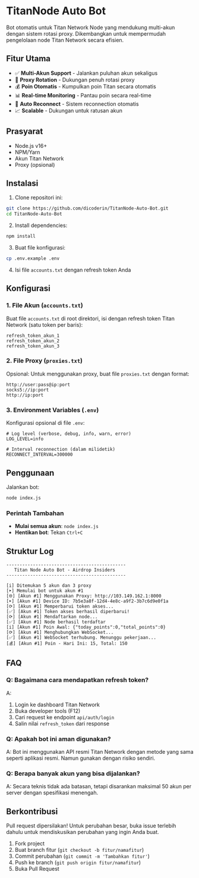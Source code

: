 # TitanNode Auto Bot


Bot otomatis untuk Titan Network Node yang mendukung multi-akun dengan sistem rotasi proxy. Dikembangkan untuk mempermudah pengelolaan node Titan Network secara efisien.

## Fitur Utama

- ✅ **Multi-Akun Support** - Jalankan puluhan akun sekaligus
- 🔁 **Proxy Rotation** - Dukungan penuh rotasi proxy
- 💰 **Poin Otomatis** - Kumpulkan poin Titan secara otomatis
- 📊 **Real-time Monitoring** - Pantau poin secara real-time
- 🔐 **Auto Reconnect** - Sistem reconnection otomatis
- 📈 **Scalable** - Dukungan untuk ratusan akun

## Prasyarat

- Node.js v16+
- NPM/Yarn
- Akun Titan Network
- Proxy (opsional)

## Instalasi

1. Clone repositori ini:
```bash
git clone https://github.com/dicoderin/TitanNode-Auto-Bot.git
cd TitanNode-Auto-Bot
```

2. Install dependencies:
```bash
npm install
```

3. Buat file konfigurasi:
```bash
cp .env.example .env
```

4. Isi file `accounts.txt` dengan refresh token Anda

## Konfigurasi

### 1. File Akun (`accounts.txt`)
Buat file `accounts.txt` di root direktori, isi dengan refresh token Titan Network (satu token per baris):
```
refresh_token_akun_1
refresh_token_akun_2
refresh_token_akun_3
```

### 2. File Proxy (`proxies.txt`)
Opsional: Untuk menggunakan proxy, buat file `proxies.txt` dengan format:
```
http://user:pass@ip:port
socks5://ip:port
http://ip:port
```

### 3. Environment Variables (`.env`)
Konfigurasi opsional di file `.env`:
```env
# Log level (verbose, debug, info, warn, error)
LOG_LEVEL=info

# Interval reconnection (dalam milidetik)
RECONNECT_INTERVAL=300000
```

## Penggunaan

Jalankan bot:
```bash
node index.js
```

### Perintah Tambahan
- **Mulai semua akun**: `node index.js`
- **Hentikan bot**: Tekan `Ctrl+C`

## Struktur Log
```
---------------------------------------------
   Titan Node Auto Bot - Airdrop Insiders   
---------------------------------------------

[i] Ditemukan 5 akun dan 3 proxy
[➤] Memulai bot untuk akun #1
[🌐] [Akun #1] Menggunakan Proxy: http://103.149.162.1:8000
[➤] [Akun #1] Device ID: 7b5e3a8f-12d4-4e8c-a9f2-3b7c6d9e0f1a
[⟳] [Akun #1] Memperbarui token akses...
[✅] [Akun #1] Token akses berhasil diperbarui!
[⟳] [Akun #1] Mendaftarkan node...
[✅] [Akun #1] Node berhasil terdaftar
[i] [Akun #1] Poin Awal: {"today_points":0,"total_points":0}
[⟳] [Akun #1] Menghubungkan WebSocket...
[✅] [Akun #1] WebSocket terhubung. Menunggu pekerjaan...
[💰] [Akun #1] Poin - Hari Ini: 15, Total: 150
```

## FAQ

### Q: Bagaimana cara mendapatkan refresh token?
A: 
1. Login ke dashboard Titan Network
2. Buka developer tools (F12)
3. Cari request ke endpoint `api/auth/login`
4. Salin nilai `refresh_token` dari response

### Q: Apakah bot ini aman digunakan?
A: Bot ini menggunakan API resmi Titan Network dengan metode yang sama seperti aplikasi resmi. Namun gunakan dengan risiko sendiri.

### Q: Berapa banyak akun yang bisa dijalankan?
A: Secara teknis tidak ada batasan, tetapi disarankan maksimal 50 akun per server dengan spesifikasi menengah.

## Berkontribusi

Pull request dipersilakan! Untuk perubahan besar, buka issue terlebih dahulu untuk mendiskusikan perubahan yang ingin Anda buat.

1. Fork project
2. Buat branch fitur (`git checkout -b fitur/namafitur`)
3. Commit perubahan (`git commit -m 'Tambahkan fitur'`)
4. Push ke branch (`git push origin fitur/namafitur`)
5. Buka Pull Request
